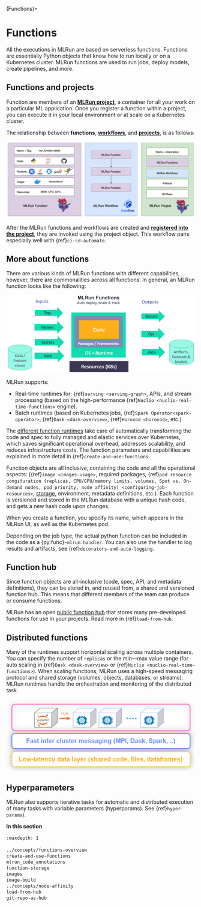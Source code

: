 (Functions)=
# Functions 

All the executions in MLRun are based on serverless functions. Functions are essentially Python objects that know how to run locally or on a Kubernetes cluster. 
MLRun functions are used to run jobs, deploy models, create pipelines, and more. 

## Functions and projects
Function are members of an [**MLRun project**](../projects/project.html), a container for all your work on a particular ML application. 
Once you register a function within a project, you can execute it in your local 
environment or at scale on a Kubernetes cluster.

The relationship between **functions**, [**workflows**](../projects/build-run-workflows-pipelines.html), and [**projects**](../projects/project.html), is as follows:

![MLRun Function](../_static/images/mlrun_concepts_architecture.png)

After the MLRun functions and workflows are created and [**registered into the project**](../projects/create-project.html), they are invoked using the project object. 
This workflow pairs especially well with {ref}`ci-cd-automate`.
		
## More about functions	

There are various kinds of MLRun functions with different capabilities, however, 
there are commonalities across all functions. In general, an MLRun function looks like the following:

<img src="../_static/images/mlrun-functions.png" alt="mlrun-architecture" width="700"/><br>

MLRun supports:
- Real-time runtimes for: {ref}`serving <serving-graph>`, APIs, and stream processing (based on the high-performance {ref}`Nuclio <nuclio-real-time-functions>` engine). 
- Batch runtimes (based on Kubernetes jobs, {ref}`Spark Operator<spark-operator>`, {ref}`Dask <dask-overview>`, {ref}`Horovod <horovod>`, etc.)

The [different function runtimes](../concepts/functions-overview.html) take care of automatically transforming the code and spec to fully 
managed and elastic services over Kubernetes, which saves significant operational overhead, 
addresses scalability, and reduces infrastructure costs. The function parameters and capabilities are explained in more detail in {ref}`create-and-use-functions`.

Function objects are all inclusive, containing the code and all the operational aspects: ({ref}`image <images-usage>`, required packages, 
{ref}`pod resource congifuration (replicas, CPU/GPU/memory limits, volumes, Spot vs. On-demand nodes, pod priority, node affinity) <configuring-job-resources>`, 
[storage](../runtimes/function-storage.html), environment, metadata definitions, etc.). Each function is versioned and stored in the MLRun database with a unique hash code, 
and gets a new hash code upon changes.

When you create a function, you specify its name, which appears in the MLRun UI, as well as the Kubernetes pod.

Depending on the job type, the actual python function 
can be included in the code as a {py:func}`~mlrun.handler`. You can also use the handler to log results and artifacts, see {ref}`decorators-and-auto-logging`.

## Function hub

Since function objects are all-inclusive (code, spec, API, and metadata definitions), they can be stored in, 
and reused from, a shared and versioned function hub. This means that different members of the team can produce or 
consume functions. 

MLRun has an open [public function hub](https://www.mlrun.org/hub/functions/) that stores many pre-developed functions for
use in your projects. Read more in {ref}`load-from-hub`.

## Distributed functions

Many of the runtimes support horizontal scaling across multiple containers. You can specify the number of `replicas` or the 
min&mdash;max value range (for auto scaling in {ref}`Dask <dask-overview>` or {ref}`Nuclio <nuclio-real-time-functions>`). When scaling functions, MLRun uses a high-speed
messaging protocol and shared storage (volumes, objects, databases, or streams). MLRun runtimes
handle the orchestration and monitoring of the distributed task.

<img src="../_static/images/runtime-scaling.png" alt="runtime-scaling" width="600"/><br>

## Hyperparameters
MLRun also supports iterative tasks for automatic and distributed execution of many tasks with variable 
parameters (hyperparams). See {ref}`hyper-params`).

**In this section**

```{toctree}
:maxdepth: 1

../concepts/functions-overview
create-and-use-functions
mlrun_code_annotations
function-storage
images
image-build
../concepts/node-affinity
load-from-hub
git-repo-as-hub
```